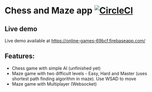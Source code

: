 # Chess and Maze app [![CircleCI](https://circleci.com/gh/grzegorz103/online-games.svg?style=svg)](https://circleci.com/gh/grzegorz103/online-games)
## Live demo
Live demo available at https://online-games-69bcf.firebaseapp.com/

## Features:

- Chess game with simple AI (unfinished yet)    
- Maze game with two difficult levels - Easy, Hard and Master (uses shortest path finding algorithm in maze). Use WSAD to move
- Maze game with Multiplayer (Websocket)
